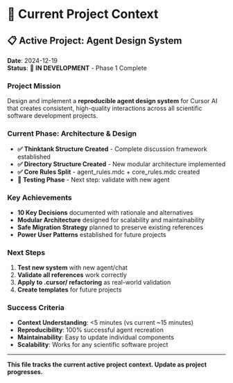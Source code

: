 # 🎯 **Current Project Context**

## 📋 **Active Project: Agent Design System**
**Date**: 2024-12-19  
**Status**: 🚧 **IN DEVELOPMENT** - Phase 1 Complete

### **Project Mission**
Design and implement a **reproducible agent design system** for Cursor AI that creates consistent, high-quality interactions across all scientific software development projects.

### **Current Phase: Architecture & Design**
- **✅ Thinktank Structure Created** - Complete discussion framework established
- **✅ Directory Structure Created** - New modular architecture implemented
- **✅ Core Rules Split** - agent_rules.mdc + core_rules.mdc created
- **🔄 Testing Phase** - Next step: validate with new agent

### **Key Achievements**
- **10 Key Decisions** documented with rationale and alternatives
- **Modular Architecture** designed for scalability and maintainability
- **Safe Migration Strategy** planned to preserve existing references
- **Power User Patterns** established for future projects

### **Next Steps**
1. **Test new system** with new agent/chat
2. **Validate all references** work correctly
3. **Apply to .cursor/ refactoring** as real-world validation
4. **Create templates** for future projects

### **Success Criteria**
- **Context Understanding**: <5 minutes (vs current ~15 minutes)
- **Reproducibility**: 100% successful agent recreation
- **Maintainability**: Easy to update individual components
- **Scalability**: Works for any scientific software project

---

**This file tracks the current active project context. Update as project progresses.**
